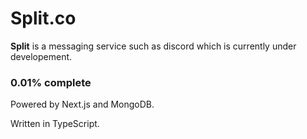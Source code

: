 # Split.co

**Split** is a messaging service such as discord which is currently under developement.

### 0.01% complete 

Powered by Next.js and MongoDB.

Written in TypeScript.